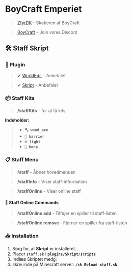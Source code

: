 # BoyCraft Emperiet 
> [ZfyrDK](https://www.twitch.tv/zfyrcat?sr=a) - Skaberen af BoyCraft  

> [BoyCraft](https://discord.gg/B7WHqTdm) - Join vores Discord
## 🛠️ Staff Skript  

### 📌 Plugin  
> ✔ [WorldEdit](https://dev.bukkit.org/projects/worldedit) - Anbefalet  

> ✔ [Skript](https://www.spigotmc.org/resources/skript.114544/) - Anbefalet 

### 📦 Staff Kits  
> **/staffKits** - for at få kits

**Indeholder:**  
> - **`🪓 wood_axe`**
> - **`🚫 barrier`**  
> - **`💡 light`**  
> - **`🦴 bone`**  

### 📋 Staff Menu  
> **/staff** - Åbner hovedmenuen  

> **/staffinfo** - Viser staff-information  

> **/staffOnline** - Viser online staff  

#### 🔹 Staff Online Commands  
> **/staffOnline add <spiller>** - Tilføjer en spiller til staff-listen 
 
> **/staffOnline remove <spiller>** - Fjerner en spiller fra staff-listen  

### 📥 Installation  
1. Sørg for, at **Skript** er installeret.  
2. Placer `staff.sk` i
**`plugins/Skript/scripts`**
3. Indlæs Skriptet medg:
4. skriv inde på Minecraft server:
**`/sk Reload staff.sk`**